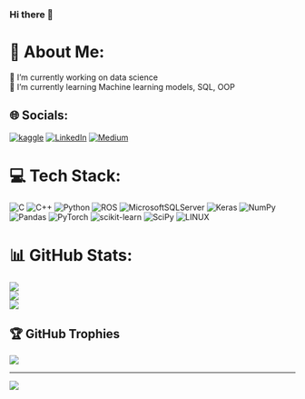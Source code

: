 ### Hi there 👋

# 💫 About Me:
🔭 I’m currently working on data science <br>🌱 I’m currently learning  Machine learning models, SQL, OOP


## 🌐 Socials:
[![kaggle]((https://img.shields.io/badge/https%3A%2F%2Fupload.wikimedia.org%2Fwikipedia%2Fcommons%2F7%2F7c%2FKaggle_logo.png))](https://www.kaggle.com/talhademirr)
[![LinkedIn](https://img.shields.io/badge/LinkedIn-%230077B5.svg?logo=linkedin&logoColor=white)](https://linkedin.com/in/https://www.linkedin.com/in/talhadmr/) [![Medium](https://img.shields.io/badge/Medium-12100E?logo=medium&logoColor=white)](https://medium.com/@https://medium.com/@demirtalha093) 

# 💻 Tech Stack:
![C](https://img.shields.io/badge/c-%2300599C.svg?style=for-the-badge&logo=c&logoColor=white) ![C++](https://img.shields.io/badge/c++-%2300599C.svg?style=for-the-badge&logo=c%2B%2B&logoColor=white) ![Python](https://img.shields.io/badge/python-3670A0?style=for-the-badge&logo=python&logoColor=ffdd54) ![ROS](https://img.shields.io/badge/ros-%230A0FF9.svg?style=for-the-badge&logo=ros&logoColor=white) ![MicrosoftSQLServer](https://img.shields.io/badge/Microsoft%20SQL%20Sever-CC2927?style=for-the-badge&logo=microsoft%20sql%20server&logoColor=white) ![Keras](https://img.shields.io/badge/Keras-%23D00000.svg?style=for-the-badge&logo=Keras&logoColor=white) ![NumPy](https://img.shields.io/badge/numpy-%23013243.svg?style=for-the-badge&logo=numpy&logoColor=white) ![Pandas](https://img.shields.io/badge/pandas-%23150458.svg?style=for-the-badge&logo=pandas&logoColor=white) ![PyTorch](https://img.shields.io/badge/PyTorch-%23EE4C2C.svg?style=for-the-badge&logo=PyTorch&logoColor=white) ![scikit-learn](https://img.shields.io/badge/scikit--learn-%23F7931E.svg?style=for-the-badge&logo=scikit-learn&logoColor=white) ![SciPy](https://img.shields.io/badge/SciPy-%230C55A5.svg?style=for-the-badge&logo=scipy&logoColor=%white) ![LINUX](https://img.shields.io/badge/Linux-FCC624?style=for-the-badge&logo=linux&logoColor=black)
# 📊 GitHub Stats:
![](https://github-readme-stats.vercel.app/api?username=Talhadmr&theme=radical&hide_border=false&include_all_commits=false&count_private=true)<br/>
![](https://github-readme-streak-stats.herokuapp.com/?user=Talhadmr&theme=radical&hide_border=false)<br/>
![](https://github-readme-stats.vercel.app/api/top-langs/?username=Talhadmr&theme=radical&hide_border=false&include_all_commits=false&count_private=true&layout=compact)

## 🏆 GitHub Trophies
![](https://github-profile-trophy.vercel.app/?username=Talhadmr&theme=dracula&no-frame=false&no-bg=true&margin-w=4)

---
[![](https://visitcount.itsvg.in/api?id=Talhadmr&icon=0&color=3)](https://visitcount.itsvg.in)

<!-- Proudly created with GPRM ( https://gprm.itsvg.in ) -->
